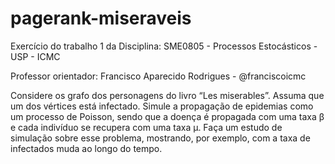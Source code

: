 # pagerank-miseraveis

Exercício do trabalho 1 da Disciplina: SME0805 - Processos Estocásticos - USP - ICMC

Professor orientador: Francisco Aparecido Rodrigues - @franciscoicmc

Considere os grafo dos personagens do livro “Les miserables”. Assuma que um dos vértices está infectado. Simule a propagação de epidemias como um processo de Poisson, sendo que a doença é propagada com uma taxa β e cada indivíduo se recupera com uma taxa µ. Faça um estudo de simulação sobre esse problema, mostrando, por exemplo, com a taxa de infectados muda ao longo do tempo.
